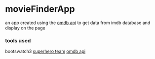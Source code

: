 # movieFinderApp
an app created using the [omdb api](http://www.omdbapi.com) to get data from imdb database and display on the page

### tools used
bootswatch3 [superhero team](https://bootswatch.com/3/superhero/)
[omdb api](http://www.omdbapi.com)
